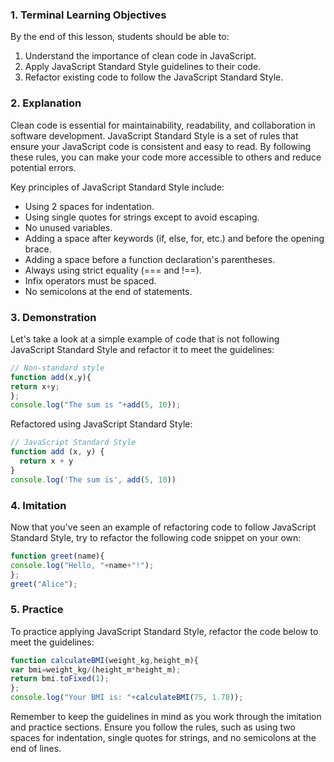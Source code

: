 ### 1. Terminal Learning Objectives

By the end of this lesson, students should be able to:

1. Understand the importance of clean code in JavaScript.
2. Apply JavaScript Standard Style guidelines to their code.
3. Refactor existing code to follow the JavaScript Standard Style.

### 2. Explanation

Clean code is essential for maintainability, readability, and collaboration in software development. JavaScript Standard Style is a set of rules that ensure your JavaScript code is consistent and easy to read. By following these rules, you can make your code more accessible to others and reduce potential errors.

Key principles of JavaScript Standard Style include:

- Using 2 spaces for indentation.
- Using single quotes for strings except to avoid escaping.
- No unused variables.
- Adding a space after keywords (if, else, for, etc.) and before the opening brace.
- Adding a space before a function declaration's parentheses.
- Always using strict equality (=== and !==).
- Infix operators must be spaced.
- No semicolons at the end of statements.

### 3. Demonstration

Let's take a look at a simple example of code that is not following JavaScript Standard Style and refactor it to meet the guidelines:

```javascript
// Non-standard style
function add(x,y){
return x+y;
};
console.log("The sum is "+add(5, 10));
```

Refactored using JavaScript Standard Style:

```javascript
// JavaScript Standard Style
function add (x, y) {
  return x + y
}
console.log('The sum is', add(5, 10))
```

### 4. Imitation

Now that you've seen an example of refactoring code to follow JavaScript Standard Style, try to refactor the following code snippet on your own:

```javascript
function greet(name){
console.log("Hello, "+name+"!");
};
greet("Alice");
```

### 5. Practice

To practice applying JavaScript Standard Style, refactor the code below to meet the guidelines:

```javascript
function calculateBMI(weight_kg,height_m){
var bmi=weight_kg/(height_m*height_m);
return bmi.toFixed(1);
};
console.log("Your BMI is: "+calculateBMI(75, 1.78));
```

Remember to keep the guidelines in mind as you work through the imitation and practice sections. Ensure you follow the rules, such as using two spaces for indentation, single quotes for strings, and no semicolons at the end of lines.